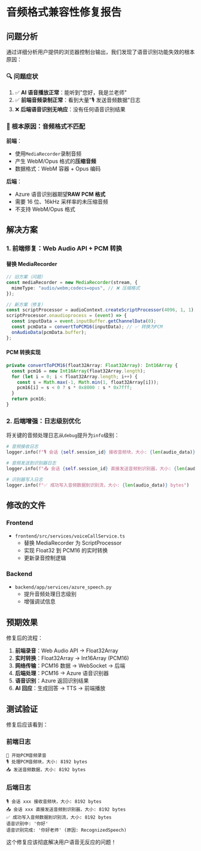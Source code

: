 # 音频格式兼容性修复报告

## 问题分析

通过详细分析用户提供的浏览器控制台输出，我们发现了语音识别功能失效的根本原因：

### 🔍 问题症状

1. ✅ **AI 语音播放正常**：能听到"您好，我是兰老师"
2. ✅ **前端音频录制正常**：看到大量"🎙️ 发送音频数据"日志
3. ❌ **后端语音识别无响应**：没有任何语音识别结果

### 🎯 根本原因：音频格式不匹配

**前端**：

- 使用`MediaRecorder`录制音频
- 产生 WebM/Opus 格式的**压缩音频**
- 数据格式：WebM 容器 + Opus 编码

**后端**：

- Azure 语音识别器期望**RAW PCM 格式**
- 需要 16 位、16kHz 采样率的未压缩音频
- 不支持 WebM/Opus 格式

## 解决方案

### 1. 前端修复：Web Audio API + PCM 转换

#### 替换 MediaRecorder

```typescript
// 旧方案（问题）
const mediaRecorder = new MediaRecorder(stream, {
  mimeType: "audio/webm;codecs=opus", // ❌ 压缩格式
});

// 新方案（修复）
const scriptProcessor = audioContext.createScriptProcessor(4096, 1, 1);
scriptProcessor.onaudioprocess = (event) => {
  const inputData = event.inputBuffer.getChannelData(0);
  const pcmData = convertToPCM16(inputData); // ✅ 转换为PCM
  onAudioData(pcmData.buffer);
};
```

#### PCM 转换实现

```typescript
private convertToPCM16(float32Array: Float32Array): Int16Array {
  const pcm16 = new Int16Array(float32Array.length);
  for (let i = 0; i < float32Array.length; i++) {
    const s = Math.max(-1, Math.min(1, float32Array[i]));
    pcm16[i] = s < 0 ? s * 0x8000 : s * 0x7fff;
  }
  return pcm16;
}
```

### 2. 后端增强：日志级别优化

将关键的音频处理日志从`debug`提升为`info`级别：

```python
# 音频接收日志
logger.info(f"🎙️ 会话 {self.session_id} 接收音频块，大小: {len(audio_data)} bytes")

# 音频发送到识别器日志
logger.info(f"📤 会话 {self.session_id} 直接发送音频到识别器，大小: {len(audio_data)} bytes")

# 识别器写入日志
logger.info(f"✅ 成功写入音频数据到识别流，大小: {len(audio_data)} bytes")
```

## 修改的文件

### Frontend

- `frontend/src/services/voiceCallService.ts`
  - 替换 MediaRecorder 为 ScriptProcessor
  - 实现 Float32 到 PCM16 的实时转换
  - 更新录音控制逻辑

### Backend

- `backend/app/services/azure_speech.py`
  - 提升音频处理日志级别
  - 增强调试信息

## 预期效果

修复后的流程：

1. **前端录音**：Web Audio API → Float32Array
2. **实时转换**：Float32Array → Int16Array (PCM16)
3. **网络传输**：PCM16 数据 → WebSocket → 后端
4. **后端处理**：PCM16 → Azure 语音识别器
5. **语音识别**：Azure 返回识别结果
6. **AI 回应**：生成回答 → TTS → 前端播放

## 测试验证

修复后应该看到：

### 前端日志

```
🎤 开始PCM音频录音
🎙️ 处理PCM音频块，大小: 8192 bytes
📤 发送音频数据，大小: 8192 bytes
```

### 后端日志

```
🎙️ 会话 xxx 接收音频块，大小: 8192 bytes
📤 会话 xxx 直接发送音频到识别器，大小: 8192 bytes
✅ 成功写入音频数据到识别流，大小: 8192 bytes
语音识别中: '你好'
语音识别完成: '你好老师' (原因: RecognizedSpeech)
```

这个修复应该彻底解决用户语音无反应的问题！
